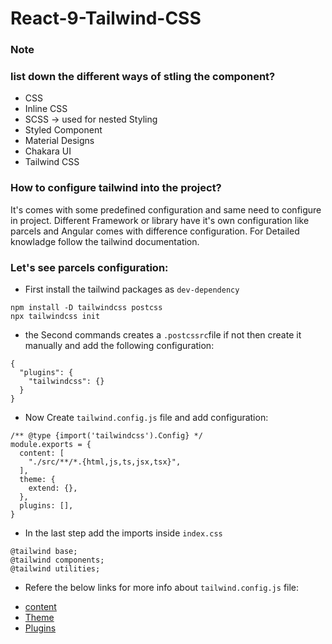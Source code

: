 # React-9-Tailwind-CSS


### Note
### list down the different ways of stling the component?
- CSS
- Inline CSS
- SCSS -> used for nested Styling
- Styled Component
- Material Designs 
- Chakara UI
- Tailwind CSS

### How to configure tailwind into the project?
It's comes with some predefined configuration and same need to configure in project.
Different Framework or library have it's own configuration like parcels and Angular comes with difference configuration.
For Detailed knowladge follow the tailwind documentation.

### Let's see parcels configuration: 

- First install the tailwind packages as `dev-dependency`
```
npm install -D tailwindcss postcss
npx tailwindcss init
```
- the Second commands creates a `.postcssrc`file if not then create it manually and add the following configuration: 
```
{
  "plugins": {
    "tailwindcss": {}
  }
}
```
- Now Create `tailwind.config.js` file and add configuration: 
```
/** @type {import('tailwindcss').Config} */
module.exports = {
  content: [
    "./src/**/*.{html,js,ts,jsx,tsx}",
  ],
  theme: {
    extend: {},
  },
  plugins: [],
}
```
- In the last step add the imports inside `index.css` 
```
@tailwind base;
@tailwind components;
@tailwind utilities;
```

- Refere the below links for more info about `tailwind.config.js` file: 
+ [content](https://tailwindcss.com/docs/content-configuration)
+ [Theme](https://tailwindcss.com/docs/theme)
+ [Plugins](https://tailwindcss.com/docs/plugins)